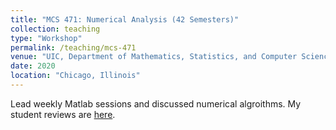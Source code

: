 ```yaml
---
title: "MCS 471: Numerical Analysis (42 Semesters)"
collection: teaching
type: "Workshop"
permalink: /teaching/mcs-471
venue: "UIC, Department of Mathematics, Statistics, and Computer Science (MSCS)"
date: 2020
location: "Chicago, Illinois"
---
```


Lead weekly Matlab sessions and discussed numerical algroithms. My student reviews are [here](http://homepages.math.uic.edu/~mkehoe5/teaching.html).

